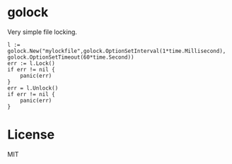 # golock

Very simple file locking.

```golang
l := golock.New("mylockfile",golock.OptionSetInterval(1*time.Millisecond), golock.OptionSetTimeout(60*time.Second))
err := l.Lock()
if err != nil {
    panic(err)
}
err = l.Unlock()
if err != nil {
    panic(err)
}
```

# License

MIT